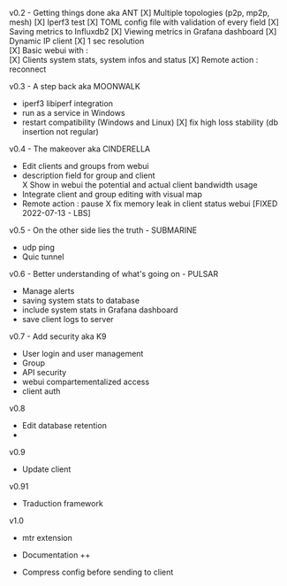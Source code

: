 v0.2 - Getting things done aka ANT
 [X] Multiple topologies (p2p, mp2p, mesh)
 [X] Iperf3 test
 [X] TOML config file with validation of every field
 [X] Saving metrics to Influxdb2
 [X] Viewing metrics in Grafana dashboard
 [X] Dynamic IP client
 [X] 1 sec resolution  
 [X] Basic webui with :  
    [X] Clients system stats, system infos and status
    [X] Remote action : reconnect


v0.3 - A step back aka MOONWALK
 - iperf3 libiperf integration
 - run as a service in Windows
 - restart compatibility (Windows and Linux)
 [X] fix high loss stability (db insertion not regular)


v0.4 - The makeover aka CINDERELLA
 - Edit clients and groups from webui
 - description field for group and client  
 X Show in webui the potential and actual client bandwidth usage  
 - Integrate client and group editing with visual map
 - Remote action : pause
 X fix memory leak in client status webui [FIXED 2022-07-13 - LBS]


v0.5 - On the other side lies the truth - SUBMARINE
 - udp ping
 - Quic tunnel
 
v0.6 - Better understanding of what's going on - PULSAR
 - Manage alerts
 - saving system stats to database
 - include system stats in Grafana dashboard
 - save client logs to server
 
v0.7 - Add security aka K9
 - User login and user management
 - Group  
 - API security
 - webui compartementalized access
 - client auth

v0.8
 - Edit database retention
 - 

v0.9
 - Update client

v0.91
 - Traduction framework

v1.0
 - mtr extension

- Documentation ++
- Compress config before sending to client








